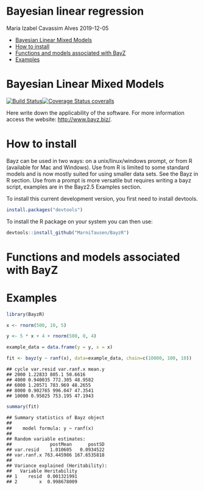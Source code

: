 Bayesian linear regression
================
Maria Izabel Cavassim Alves
2019-12-05

-   [Bayesian Linear Mixed Models](#bayesian-linear-mixed-models)
-   [How to install](#how-to-install)
-   [Functions and models associated with BayZ](#functions-and-models-associated-with-bayz)
-   [Examples](#examples)

Bayesian Linear Mixed Models
============================

[![Build Status](https://travis-ci.org/MarniTausen/BayzR.svg?branch=master)](https://travis-ci.org/MarniTausen/BayzR)[![Coverage Status coveralls](https://coveralls.io/repos/github/MarniTausen/BayzR/badge.svg?branch=master&kill_cache=1)](https://coveralls.io/github/MarniTausen/BayzR?branch=master)

Here write down the applicability of the software. For more information access the website: <http://www.bayz.biz/>.

How to install
==============

Bayz can be used in two ways: on a unix/linux/windows prompt, or from R (available for Mac and Windows). Use from R is limited to some standard models and is now mostly suited for using smaller data sets. See the Bayz in R section. Use from a prompt is more versatile but requires writing a bayz script, examples are in the Bayz2.5 Examples section.

To install this current development version, you first need to install devtools.

``` r
install.packages("devtools")
```

To install the R package on your system you can then use:

``` r
devtools::install_github("MarniTausen/BayzR")
```

Functions and models associated with BayZ
=========================================

Examples
========

``` r
library(BayzR)

x <- rnorm(500, 10, 5)

y <- 5 * x + 4 + rnorm(500, 0, 4)

example_data = data.frame(y = y, x = x)

fit <- bayz(y ~ ranf(x), data=example_data, chain=c(10000, 100, 10))
```

    ## cycle var.resid var.ranf.x mean.y 
    ## 2000 1.22833 805.1 50.6616 
    ## 4000 0.940035 772.305 48.9582 
    ## 6000 1.20571 783.969 48.2655 
    ## 8000 0.902765 996.047 47.3541 
    ## 10000 0.95025 753.195 47.1943

``` r
summary(fit)
```

    ## Summary statistics of Bayz object
    ## 
    ##    model formula: y ~ ranf(x) 
    ## 
    ## Random variable estimates:
    ##              postMean      postSD
    ## var.resid    1.010605   0.0934522
    ## var.ranf.x 763.445986 167.6535818
    ## 
    ## Variance explained (Heritability):
    ##   Variable Heritability
    ## 1    resid  0.001321991
    ## 2        x  0.998678009
